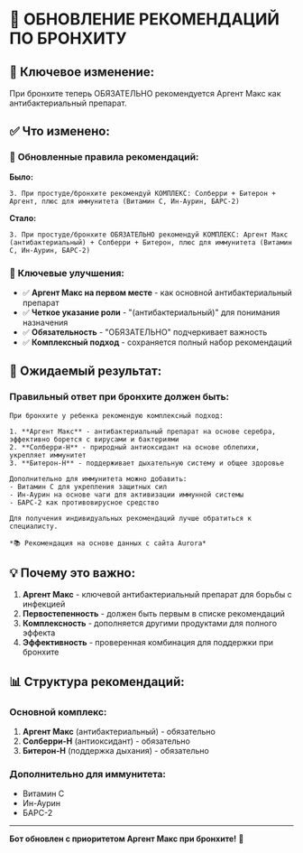 # 🦠 ОБНОВЛЕНИЕ РЕКОМЕНДАЦИЙ ПО БРОНХИТУ

## 🎯 **Ключевое изменение:**
При бронхите теперь ОБЯЗАТЕЛЬНО рекомендуется Аргент Макс как антибактериальный препарат.

## ✅ **Что изменено:**

### 📝 **Обновленные правила рекомендаций:**

**Было:**
```
3. При простуде/бронхите рекомендуй КОМПЛЕКС: Солберри + Битерон + Аргент, плюс для иммунитета (Витамин С, Ин-Аурин, БАРС-2)
```

**Стало:**
```
3. При простуде/бронхите ОБЯЗАТЕЛЬНО рекомендуй КОМПЛЕКС: Аргент Макс (антибактериальный) + Солберри + Битерон, плюс для иммунитета (Витамин С, Ин-Аурин, БАРС-2)
```

### 🔧 **Ключевые улучшения:**

- ✅ **Аргент Макс на первом месте** - как основной антибактериальный препарат
- ✅ **Четкое указание роли** - "(антибактериальный)" для понимания назначения
- ✅ **Обязательность** - "ОБЯЗАТЕЛЬНО" подчеркивает важность
- ✅ **Комплексный подход** - сохраняется полный набор рекомендаций

## 🎯 **Ожидаемый результат:**

### **Правильный ответ при бронхите должен быть:**
```
При бронхите у ребенка рекомендую комплексный подход:

1. **Аргент Макс** - антибактериальный препарат на основе серебра, эффективно борется с вирусами и бактериями
2. **Солберри-H** - природный антиоксидант на основе облепихи, укрепляет иммунитет
3. **Битерон-H** - поддерживает дыхательную систему и общее здоровье

Дополнительно для иммунитета можно добавить:
- Витамин С для укрепления защитных сил
- Ин-Аурин на основе чаги для активизации иммунной системы
- БАРС-2 как противовирусное средство

Для получения индивидуальных рекомендаций лучше обратиться к специалисту.

*📚 Рекомендация на основе данных с сайта Aurora*
```

## 💡 **Почему это важно:**

1. **Аргент Макс** - ключевой антибактериальный препарат для борьбы с инфекцией
2. **Первостепенность** - должен быть первым в списке рекомендаций
3. **Комплексность** - дополняется другими продуктами для полного эффекта
4. **Эффективность** - проверенная комбинация для поддержки при бронхите

## 📊 **Структура рекомендаций:**

### **Основной комплекс:**
1. **Аргент Макс** (антибактериальный) - обязательно
2. **Солберри-H** (антиоксидант) - обязательно  
3. **Битерон-H** (поддержка дыхания) - обязательно

### **Дополнительно для иммунитета:**
- Витамин С
- Ин-Аурин
- БАРС-2

---

**Бот обновлен с приоритетом Аргент Макс при бронхите!** 🚀





